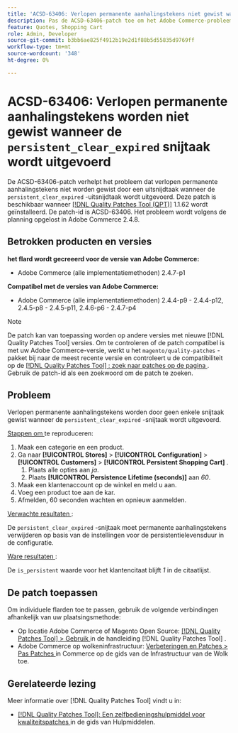 ```yaml
---
title: 'ACSD-63406: Verlopen permanente aanhalingstekens niet gewist wanneer de persistente_clear_expired cron-taak wordt uitgevoerd'
description: Pas de ACSD-63406-patch toe om het Adobe Commerce-probleem op te lossen waarbij de verlopen permanente aanhalingstekens niet worden gewist door een uitsnijdtaak wanneer de 'persistent_clear_expired''-uitsnijdtaak wordt uitgevoerd.
feature: Quotes, Shopping Cart
role: Admin, Developer
source-git-commit: b3bb6ae825f4912b19e2d1f88b5d55835d9769ff
workflow-type: tm+mt
source-wordcount: '348'
ht-degree: 0%

---
```



# ACSD-63406: Verlopen permanente aanhalingstekens worden niet gewist wanneer de `persistent_clear_expired` snijtaak wordt uitgevoerd

De ACSD-63406-patch verhelpt het probleem dat verlopen permanente aanhalingstekens niet worden gewist door een uitsnijdtaak wanneer de `persistent_clear_expired` -uitsnijdtaak wordt uitgevoerd. Deze patch is beschikbaar wanneer [[!DNL Quality Patches Tool (QPT)]](/help/tools/quality-patches-tool/quality-patches-tool-to-self-serve-quality-patches.md) 1.1.62 wordt geïnstalleerd. De patch-id is ACSD-63406. Het probleem wordt volgens de planning opgelost in Adobe Commerce 2.4.8.

## Betrokken producten en versies

**het flard wordt gecreeerd voor de versie van Adobe Commerce:**

* Adobe Commerce (alle implementatiemethoden) 2.4.7-p1

**Compatibel met de versies van Adobe Commerce:**

* Adobe Commerce (alle implementatiemethoden) 2.4.4-p9 - 2.4.4-p12, 2.4.5-p8 - 2.4.5-p11, 2.4.6-p6 - 2.4.7-p4

>[!NOTE]
>
>De patch kan van toepassing worden op andere versies met nieuwe [!DNL Quality Patches Tool] versies. Om te controleren of de patch compatibel is met uw Adobe Commerce-versie, werkt u het `magento/quality-patches` -pakket bij naar de meest recente versie en controleert u de compatibiliteit op de [[!DNL Quality Patches Tool] : zoek naar patches op de pagina ](https://experienceleague.adobe.com/tools/commerce-quality-patches/index.html?lang=nl-NL) . Gebruik de patch-id als een zoekwoord om de patch te zoeken.

## Probleem

Verlopen permanente aanhalingstekens worden door geen enkele snijtaak gewist wanneer de `persistent_clear_expired` -snijtaak wordt uitgevoerd.

<u> Stappen om </u> te reproduceren:

1. Maak een categorie en een product.
1. Ga naar **[!UICONTROL Stores]** > **[!UICONTROL Configuration]** > **[!UICONTROL Customers]** > **[!UICONTROL Persistent Shopping Cart]** .
   1. Plaats alle opties aan *ja*.
   1. Plaats **[!UICONTROL Persistence Lifetime (seconds)]** aan *60*.
1. Maak een klantenaccount op de winkel en meld u aan.
1. Voeg een product toe aan de kar.
1. Afmelden, 60 seconden wachten en opnieuw aanmelden.

<u> Verwachte resultaten </u>:

De `persistent_clear_expired` -snijtaak moet permanente aanhalingstekens verwijderen op basis van de instellingen voor de persistentielevensduur in de configuratie.

<u> Ware resultaten </u>:

De `is_persistent` waarde voor het klantencitaat blijft *1* in de citaatlijst.

## De patch toepassen

Om individuele flarden toe te passen, gebruik de volgende verbindingen afhankelijk van uw plaatsingsmethode:

* Op locatie Adobe Commerce of Magento Open Source: [[!DNL Quality Patches Tool] > Gebruik ](/help/tools/quality-patches-tool/usage.md) in de handleiding [!DNL Quality Patches Tool] .
* Adobe Commerce op wolkeninfrastructuur: [ Verbeteringen en Patches > Pas Patches ](https://experienceleague.adobe.com/docs/commerce-cloud-service/user-guide/develop/upgrade/apply-patches.html?lang=nl-NL) in Commerce op de gids van de Infrastructuur van de Wolk toe.


## Gerelateerde lezing

Meer informatie over [!DNL Quality Patches Tool] vindt u in:

* [[!DNL Quality Patches Tool]: Een zelfbedieningshulpmiddel voor kwaliteitspatches ](/help/tools/quality-patches-tool/quality-patches-tool-to-self-serve-quality-patches.md) in de gids van Hulpmiddelen.
